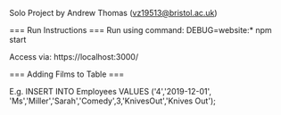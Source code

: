 Solo Project by Andrew Thomas (vz19513@bristol.ac.uk)

=== Run Instructions ===
Run using command: 
	DEBUG=website:* npm start
	
Access via:
	https://localhost:3000/
	
=== Adding Films to Table ===

E.g.
INSERT INTO Employees VALUES ('4','2019-12-01', 'Ms','Miller','Sarah','Comedy',3,'KnivesOut','Knives Out');

